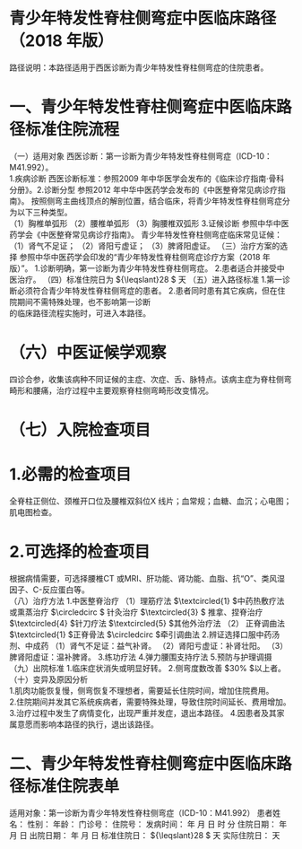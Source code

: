 # 青少年特发性脊柱侧弯症中医临床路径 （2018 年版）  
路径说明：本路径适用于西医诊断为青少年特发性脊柱侧弯症的住院患者。  
# 一、青少年特发性脊柱侧弯症中医临床路径标准住院流程  
（一）适用对象 西医诊断：第一诊断为青少年特发性脊柱侧弯症（ICD-10：M41.992）。  
1.疾病诊断  西医诊断标准：参照2009 年中华医学会发布的《临床诊疗指南·骨科分册》。2.诊断分型 参照2012 年中华中医药学会发布的《中医整脊常见病诊疗指南》。 按照侧弯主曲线顶点的解剖位置，结合临床，将青少年特发性脊柱侧弯症分为以下三种类型。  
（1）胸椎单弧形 （2）腰椎单弧形 （3）胸腰椎双弧形 3.证候诊断  参照中华中医药学会《中医整脊常见病诊疗指南》。 青少年特发性脊柱侧弯症临床常见证候： （1）肾气不足证； （2）肾阳亏虚证； （3）脾肾阳虚证。 （三）治疗方案的选择 参照中华中医药学会印发的“青少年特发性脊柱侧弯症诊疗方案（2018 年版）”。 1.诊断明确，第一诊断为青少年特发性脊柱侧弯症。 2.患者适合并接受中医治疗。 （四）标准住院日为 ${\leqslant}28 $ 天  （五）进入路径标准 1.第一诊断必须符合青少年特发性脊柱侧弯症的患者。 2.患者同时患有其它疾病，但在住院期间不需特殊处理，也不影响第一诊断  
的临床路径流程实施时，可进入本路径。  
# （六）中医证候学观察  
四诊合参，收集该病种不同证候的主症、次症、舌、脉特点。该病主症为脊柱侧弯畸形和腰痛，治疗过程中主要观察脊柱侧弯畸形改变情况。  
# （七）入院检查项目  
# 1.必需的检查项目  
全脊柱正侧位、颈椎开口位及腰椎双斜位X 线片；血常规；血糖、血沉；心电图；肌电图检查。  
# 2.可选择的检查项目  
根据病情需要，可选择腰椎CT 或MRI、肝功能、肾功能、血脂、抗“O”、类风湿因子、C-反应蛋白等。  
（八）治疗方法 1.中医整脊治疗  （1）理筋疗法 $\textcircled{1} $中药热敷疗法或熏蒸治疗 $\circledcirc $ 针灸治疗  $\textcircled{3} $ 推拿、捏脊治疗  $\textcircled{4} $针刀疗法 $\textcircled{5} $其他外治疗法 （2） 正脊调曲法 $\textcircled{1} $正脊骨法 $\circledcirc $牵引调曲法 2.辨证选择口服中药汤剂、中成药 （1）肾气不足证：益气补肾。 （2）肾阳亏虚证：补肾壮阳。 （3）脾肾阳虚证：温补脾肾。 3.练功疗法 4.弹力腰围支持疗法 5.预防与护理调摄  （九）出院标准 1.临床症状消失或明显好转。 2.侧弯度数改善 $30\% $以上者。 （十）变异及原因分析  
1.肌肉功能恢复慢，侧弯恢复不理想者，需要延长住院时间，增加住院费用。  
2.住院期间并发其它系统疾病者，需要特殊处理，导致住院时间延长、费用增加。3.治疗过程中发生了病情变化，出现严重并发症，退出本路径。 4.因患者及其家属意愿而影响本路径的执行，退出该路径。  
# 二、青少年特发性脊柱侧弯症中医临床路径标准住院表单  
适用对象：第一诊断为青少年特发性脊柱侧弯症（ICD-10：M41.992） 患者姓名：          性别：    年龄：    门诊号：         住院号：            发病时间：   年  月  日  时  分  住院日期：   年  月  日 出院日期：   年  月   日      标准住院日： ${\leqslant}28 $ 天              实际住院日：      天  
